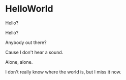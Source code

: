 # HelloWorld

Hello? 

Hello?

Anybody out there?

Cause I don't hear a sound. 

Alone, alone. 

I don't really know where the world is, but I miss it now.
